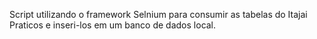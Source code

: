 Script utilizando o framework Selnium para consumir as tabelas do Itajai Praticos e inseri-los em um banco de dados local.
